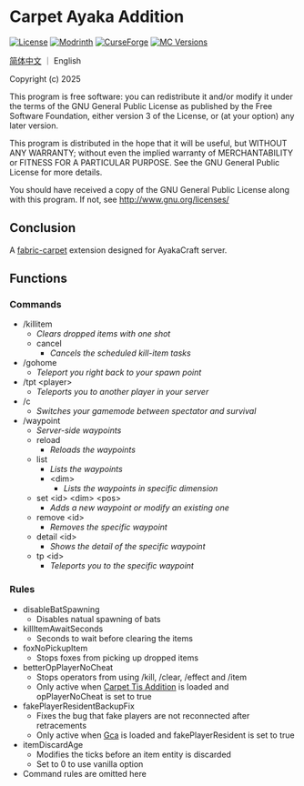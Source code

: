 # Carpet Ayaka Addition

[![License](https://img.shields.io/static/v1?label=license&message=gpl-v3.0&color=red)](http://www.gnu.org/licenses/gpl-3.0.txt)
[![Modrinth](https://img.shields.io/modrinth/dt/carpet-ayaka-addition?label=Modrinth%20Downloads)](https://modrinth.com/mod/carpet-ayaka-addition)
[![CurseForge](https://cf.way2muchnoise.eu/full_carpet-ayaka-addition_CurseForge%20Downloads.svg)](https://www.curseforge.com/minecraft/mc-mods/carpet-ayaka-addition)
[![MC Versions](https://cf.way2muchnoise.eu/versions/MC%20Version_carpet-ayaka-addition_all.svg)](https://www.curseforge.com/minecraft/mc-mods/carpet-ayaka-addition)

[简体中文](README_zh.md) ｜ English

Copyright (c) 2025

This program is free software: you can redistribute it and/or modify
it under the terms of the GNU General Public License as published by
the Free Software Foundation, either version 3 of the License, or
(at your option) any later version.

This program is distributed in the hope that it will be useful,
but WITHOUT ANY WARRANTY; without even the implied warranty of
MERCHANTABILITY or FITNESS FOR A PARTICULAR PURPOSE. See the
GNU General Public License for more details.

You should have received a copy of the GNU General Public License
along with this program. If not, see <http://www.gnu.org/licenses/>

## Conclusion

A [fabric-carpet](https://github.com/gnembon/fabric-carpet/) extension designed for AyakaCraft server.

## Functions

### Commands

- /killitem
    - *Clears dropped items with one shot*
    - cancel
        - *Cancels the scheduled kill-item tasks*
- /gohome
    - *Teleport you right back to your spawn point*
- /tpt \<player>
    - *Teleports you to another player in your server*
- /c
    - *Switches your gamemode between spectator and survival*
- /waypoint
    - *Server-side waypoints*
    - reload
        - *Reloads the waypoints*
    - list
        - *Lists the waypoints*
        - \<dim>
            - *Lists the waypoints in specific dimension*
    - set \<id> \<dim> \<pos>
        - *Adds a new waypoint or modify an existing one*
    - remove \<id>
        - *Removes the specific waypoint*
    - detail \<id>
        - *Shows the detail of the specific waypoint*
    - tp \<id>
        - *Teleports you to the specific waypoint*

### Rules

- disableBatSpawning
    - Disables natual spawning of bats
- killItemAwaitSeconds
    - Seconds to wait before clearing the items
- foxNoPickupItem
    - Stops foxes from picking up dropped items
- betterOpPlayerNoCheat
    - Stops operators from using /kill, /clear, /effect and /item
    - Only active when [Carpet Tis Addition](https://github.com/TISUnion/Carpet-TIS-Addition) is loaded and opPlayerNoCheat is set to true
- fakePlayerResidentBackupFix
    - Fixes the bug that fake players are not reconnected after retracements
    - Only active when [Gca](https://github.com/Gu-ZT/gugle-carpet-addition) is loaded and fakePlayerResident is set to true
- itemDiscardAge
    - Modifies the ticks before an item entity is discarded
    - Set to 0 to use vanilla option
- Command rules are omitted here